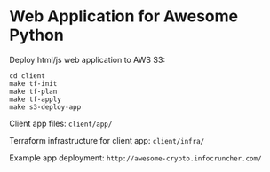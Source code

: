 # Web Application for Awesome Python

Deploy html/js web application to AWS S3: 

```
cd client
make tf-init
make tf-plan
make tf-apply
make s3-deploy-app
```

Client app files: `client/app/`

Terraform infrastructure for client app: `client/infra/`
  
Example app deployment: `http://awesome-crypto.infocruncher.com/`
